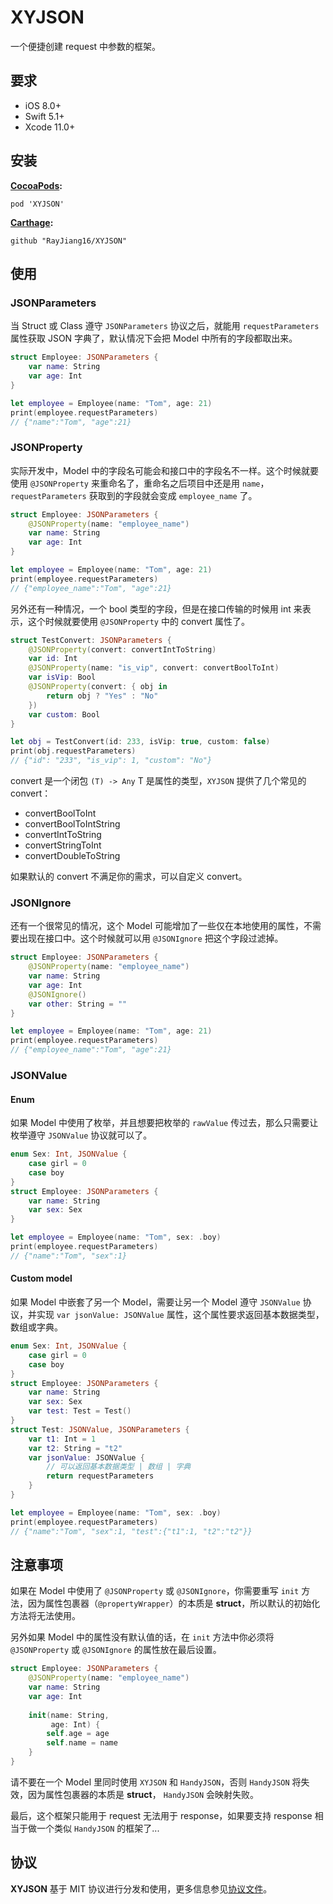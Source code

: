 # XYJSON

一个便捷创建 request 中参数的框架。



## 要求

- iOS 8.0+
- Swift 5.1+
- Xcode 11.0+



## 安装

**[CocoaPods](https://cocoapods.org/):**

```
pod 'XYJSON'
```
**[Carthage](https://github.com/Carthage/Carthage):**

```
github "RayJiang16/XYJSON"
```



## 使用

### JSONParameters

当 Struct 或 Class 遵守 `JSONParameters` 协议之后，就能用 `requestParameters` 属性获取 JSON 字典了，默认情况下会把 Model 中所有的字段都取出来。

```swift
struct Employee: JSONParameters {
    var name: String
    var age: Int
}

let employee = Employee(name: "Tom", age: 21)
print(employee.requestParameters)
// {"name":"Tom", "age":21}
```



### JSONProperty

实际开发中，Model 中的字段名可能会和接口中的字段名不一样。这个时候就要使用 `@JSONProperty` 来重命名了，重命名之后项目中还是用 `name`， `requestParameters` 获取到的字段就会变成 `employee_name` 了。

```swift
struct Employee: JSONParameters {
    @JSONProperty(name: "employee_name")
    var name: String
    var age: Int
}

let employee = Employee(name: "Tom", age: 21)
print(employee.requestParameters)
// {"employee_name":"Tom", "age":21}
```

另外还有一种情况，一个 bool 类型的字段，但是在接口传输的时候用 int 来表示，这个时候就要使用 `@JSONProperty` 中的 convert 属性了。

```swift
struct TestConvert: JSONParameters {
    @JSONProperty(convert: convertIntToString)
    var id: Int
    @JSONProperty(name: "is_vip", convert: convertBoolToInt)
    var isVip: Bool
    @JSONProperty(convert: { obj in
        return obj ? "Yes" : "No"
    })
    var custom: Bool
}

let obj = TestConvert(id: 233, isVip: true, custom: false)
print(obj.requestParameters)
// {"id": "233", "is_vip": 1, "custom": "No"}
```

convert 是一个闭包 `(T) -> Any` T 是属性的类型，`XYJSON` 提供了几个常见的 convert：

- convertBoolToInt
- convertBoolToIntString
- convertIntToString
- convertStringToInt
- convertDoubleToString

如果默认的 convert 不满足你的需求，可以自定义 convert。



### JSONIgnore

还有一个很常见的情况，这个 Model 可能增加了一些仅在本地使用的属性，不需要出现在接口中。这个时候就可以用 `@JSONIgnore` 把这个字段过滤掉。

```swift
struct Employee: JSONParameters {
    @JSONProperty(name: "employee_name")
    var name: String
    var age: Int
    @JSONIgnore()
    var other: String = ""
}

let employee = Employee(name: "Tom", age: 21)
print(employee.requestParameters)
// {"employee_name":"Tom", "age":21}
```



### JSONValue

#### Enum

如果 Model 中使用了枚举，并且想要把枚举的 `rawValue` 传过去，那么只需要让枚举遵守 `JSONValue` 协议就可以了。

```swift
enum Sex: Int, JSONValue {
    case girl = 0
    case boy
}
struct Employee: JSONParameters {
    var name: String
    var sex: Sex
}

let employee = Employee(name: "Tom", sex: .boy)
print(employee.requestParameters)
// {"name":"Tom", "sex":1}
```

#### Custom model

如果 Model 中嵌套了另一个 Model，需要让另一个 Model 遵守 `JSONValue` 协议，并实现 `var jsonValue: JSONValue` 属性，这个属性要求返回基本数据类型，数组或字典。

```swift
enum Sex: Int, JSONValue {
    case girl = 0
    case boy
}
struct Employee: JSONParameters {
    var name: String
    var sex: Sex
    var test: Test = Test()
}
struct Test: JSONValue, JSONParameters {
    var t1: Int = 1
    var t2: String = "t2"
    var jsonValue: JSONValue {
        // 可以返回基本数据类型 | 数组 | 字典
        return requestParameters
    }
}

let employee = Employee(name: "Tom", sex: .boy)
print(employee.requestParameters)
// {"name":"Tom", "sex":1, "test":{"t1":1, "t2":"t2"}}
```



## 注意事项

如果在 Model 中使用了 `@JSONProperty` 或 `@JSONIgnore`，你需要重写 `init` 方法，因为属性包裹器（`@propertyWrapper`）的本质是 **struct**，所以默认的初始化方法将无法使用。

另外如果 Model 中的属性没有默认值的话，在 `init` 方法中你必须将 `@JSONProperty` 或 `@JSONIgnore` 的属性放在最后设置。

```swift
struct Employee: JSONParameters {
    @JSONProperty(name: "employee_name")
    var name: String
    var age: Int
    
    init(name: String,
         age: Int) {
        self.age = age
        self.name = name
    }
}
```

请不要在一个 Model 里同时使用 `XYJSON` 和 `HandyJSON`，否则 `HandyJSON` 将失效，因为属性包裹器的本质是 **struct**， `HandyJSON` 会映射失败。



最后，这个框架只能用于 request 无法用于 response，如果要支持 response 相当于做一个类似 `HandyJSON` 的框架了...



## 协议

**XYJSON** 基于 MIT 协议进行分发和使用，更多信息参见[协议文件](LICENSE)。